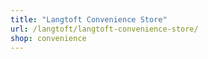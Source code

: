 ```yaml
---
title: "Langtoft Convenience Store"
url: /langtoft/langtoft-convenience-store/
shop: convenience
---
```

